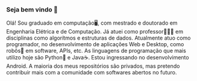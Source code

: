 ### Seja bem vindo 👋
Olá! Sou graduado em computação🖥️, com mestrado e doutorado em Engenharia Elétrica e de Computação.
Já atuei como professor👨🏽‍🏫 em disciplinas como algorítmos e estruturas de dados.
Atualmente atuo como programador, no desenvolvimento de aplicações Web e Desktop, como robôs🦾 em software, APIs, etc.
As linguagens de programação que mais utilizo hoje são Python🐍 e Java☕.
Estou ingressando no desenvolvimento Android.
A maioria dos meus repositórios são privados, mas pretendo contribuir mais com a comunidade com softwares abertos no futuro.



<!--
**BetovenAndrade/BetovenAndrade** is a ✨ _special_ ✨ repository because its `README.md` (this file) appears on your GitHub profile.

Here are some ideas to get you started:

- 🔭 I’m currently working on ...
- 🌱 I’m currently learning ...
- 👯 I’m looking to collaborate on ...
- 🤔 I’m looking for help with ...
- 💬 Ask me about ...
- 📫 How to reach me: ...
- 😄 Pronouns: ...
- ⚡ Fun fact: ...
-->
